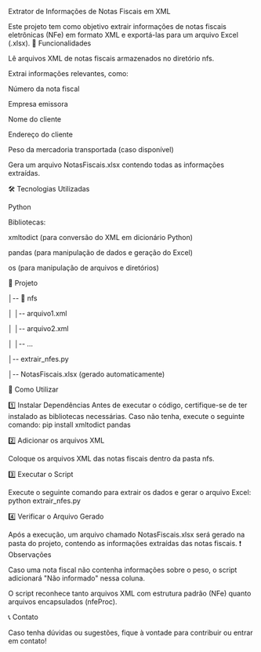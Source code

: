 Extrator de Informações de Notas Fiscais em XML

Este projeto tem como objetivo extrair informações de notas fiscais eletrônicas (NFe) em formato XML e exportá-las para um arquivo Excel (.xlsx).
📌 Funcionalidades

Lê arquivos XML de notas fiscais armazenados no diretório nfs.

Extrai informações relevantes, como:

Número da nota fiscal

Empresa emissora

Nome do cliente

Endereço do cliente

Peso da mercadoria transportada (caso disponível)

Gera um arquivo NotasFiscais.xlsx contendo todas as informações extraídas.


🛠 Tecnologias Utilizadas

Python

Bibliotecas:

xmltodict (para conversão do XML em dicionário Python)

pandas (para manipulação de dados e geração do Excel)

os (para manipulação de arquivos e diretórios)

📁 Projeto

│-- 📁 nfs

│   │-- arquivo1.xml

│   │-- arquivo2.xml

│   │-- ...

│-- extrair_nfes.py

│-- NotasFiscais.xlsx (gerado automaticamente)

🚀 Como Utilizar


1️⃣ Instalar Dependências
Antes de executar o código, certifique-se de ter instalado as bibliotecas necessárias. Caso não tenha, execute o seguinte comando:
pip install xmltodict pandas

2️⃣ Adicionar os arquivos XML

Coloque os arquivos XML das notas fiscais dentro da pasta nfs.

3️⃣ Executar o Script

Execute o seguinte comando para extrair os dados e gerar o arquivo Excel:
python extrair_nfes.py

4️⃣ Verificar o Arquivo Gerado

Após a execução, um arquivo chamado NotasFiscais.xlsx será gerado na pasta do projeto, contendo as informações extraídas das notas fiscais.
❗ Observações

Caso uma nota fiscal não contenha informações sobre o peso, o script adicionará "Não informado" nessa coluna.

O script reconhece tanto arquivos XML com estrutura padrão (NFe) quanto arquivos encapsulados (nfeProc).

📞 Contato

Caso tenha dúvidas ou sugestões, fique à vontade para contribuir ou entrar em contato!
